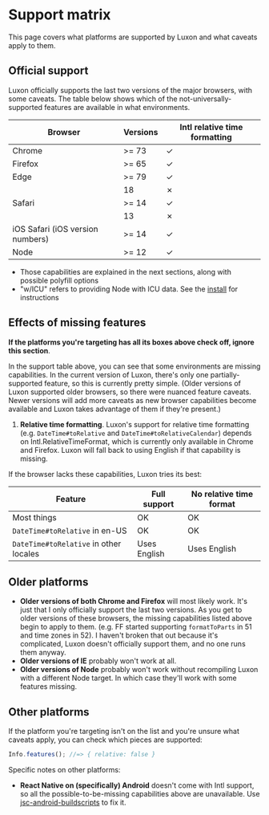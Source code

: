 # Support matrix

This page covers what platforms are supported by Luxon and what caveats apply to them.

## Official support

Luxon officially supports the last two versions of the major browsers, with some caveats. The table below shows which of the not-universally-supported features are available in what environments.

| Browser                          | Versions | Intl relative time formatting |
| -------------------------------- | -------- | ----------------------------- |
| Chrome                           | >= 73    | ✓                             |
| Firefox                          | >= 65    | ✓                             |
| Edge                             | >= 79    | ✓                             |
|                                  | 18       | ✗                             |
| Safari                           | >= 14    | ✓                             |
|                                  | 13       | ✗                             |
| iOS Safari (iOS version numbers) | >= 14    | ✓                             |
| Node                             | >= 12    | ✓                             |

- Those capabilities are explained in the next sections, along with possible polyfill options
- "w/ICU" refers to providing Node with ICU data. See the [install](install.html#node) for instructions

## Effects of missing features

**If the platforms you're targeting has all its boxes above check off, ignore this section**.

In the support table above, you can see that some environments are missing capabilities.  In the current version of
Luxon, there's only one partially-supported feature, so this is currently pretty simple. (Older versions of Luxon supported
older browsers, so there were nuanced feature caveats. Newer versions will add more caveats as new browser capabilities
become available and Luxon takes advantage of them if they're present.)

1.  **Relative time formatting**. Luxon's support for relative time formatting (e.g. `DateTime#toRelative` and `DateTime#toRelativeCalendar`) depends on Intl.RelativeTimeFormat, which is currently only available in Chrome and Firefox. Luxon will fall back to using English if that capability is missing.

If the browser lacks these capabilities, Luxon tries its best:

| Feature                                | Full support |  No relative time format |
| -------------------------------------- | ------------ |  ----------------------- |
| Most things                            | OK           |  OK                      |
| `DateTime#toRelative` in en-US         | OK           |  OK                      |
| `DateTime#toRelative` in other locales | Uses English |  Uses English            |

## Older platforms

- **Older versions of both Chrome and Firefox** will most likely work. It's just that I only officially support the last two versions. As you get to older versions of these browsers, the missing capabilities listed above begin to apply to them. (e.g. FF started supporting `formatToParts` in 51 and time zones in 52). I haven't broken that out because it's complicated, Luxon doesn't officially support them, and no one runs them anyway.
- **Older versions of IE** probably won't work at all.
- **Older versions of Node** probably won't work without recompiling Luxon with a different Node target. In which case they'll work with some features missing.

## Other platforms

If the platform you're targeting isn't on the list and you're unsure what caveats apply, you can check which pieces are supported:

```js
Info.features(); //=> { relative: false }
```

Specific notes on other platforms:

- **React Native on (specifically) Android** doesn't come with Intl support, so all the possible-to-be-missing capabilities above are unavailable. Use [jsc-android-buildscripts](https://github.com/SoftwareMansion/jsc-android-buildscripts) to fix it.

